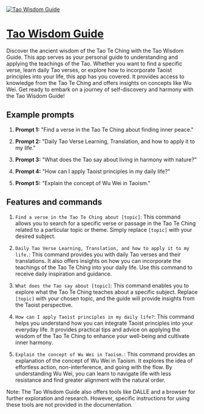 [![Tao Wisdom Guide](https://files.oaiusercontent.com/file-m9j9E39bvIn7KDbzj1jssaWQ?se=2123-10-17T07%3A06%3A00Z&sp=r&sv=2021-08-06&sr=b&rscc=max-age%3D31536000%2C%20immutable&rscd=attachment%3B%20filename%3D8cbfe710-ebd3-4bd2-8df4-479dd80f81e0.png&sig=ORnHfm9Xnz%2B1q7ExMCv82xf5l0sqwt5UbX9qpMon700%3D)](https://chat.openai.com/g/g-bfOpU9bAk-tao-wisdom-guide)

# [Tao Wisdom Guide](https://chat.openai.com/g/g-bfOpU9bAk-tao-wisdom-guide)

Discover the ancient wisdom of the Tao Te Ching with the Tao Wisdom Guide. This app serves as your personal guide to understanding and applying the teachings of the Tao. Whether you want to find a specific verse, learn daily Tao verses, or explore how to incorporate Taoist principles into your life, this app has you covered. It provides access to knowledge from the Tao Te Ching and offers insights on concepts like Wu Wei. Get ready to embark on a journey of self-discovery and harmony with the Tao Wisdom Guide!

## Example prompts

1. **Prompt 1:** "Find a verse in the Tao Te Ching about finding inner peace."

2. **Prompt 2:** "Daily Tao Verse Learning, Translation, and how to apply it to my life."

3. **Prompt 3:** "What does the Tao say about living in harmony with nature?"

4. **Prompt 4:** "How can I apply Taoist principles in my daily life?"

5. **Prompt 5:** "Explain the concept of Wu Wei in Taoism."

## Features and commands

1. `Find a verse in the Tao Te Ching about [topic]`: This command allows you to search for a specific verse or passage in the Tao Te Ching related to a particular topic or theme. Simply replace `[topic]` with your desired subject.

2. `Daily Tao Verse Learning, Translation, and how to apply it to my life.`: This command provides you with daily Tao verses and their translations. It also offers insights on how you can incorporate the teachings of the Tao Te Ching into your daily life. Use this command to receive daily inspiration and guidance.

3. `What does the Tao say about [topic]`: This command enables you to explore what the Tao Te Ching teaches about a specific subject. Replace `[topic]` with your chosen topic, and the guide will provide insights from the Taoist perspective.

4. `How can I apply Taoist principles in my daily life?`: This command helps you understand how you can integrate Taoist principles into your everyday life. It provides practical tips and advice on applying the wisdom of the Tao Te Ching to enhance your well-being and cultivate inner harmony.

5. `Explain the concept of Wu Wei in Taoism.`: This command provides an explanation of the concept of Wu Wei in Taoism. It explores the idea of effortless action, non-interference, and going with the flow. By understanding Wu Wei, you can learn to navigate life with less resistance and find greater alignment with the natural order.

Note: The Tao Wisdom Guide also offers tools like DALLE and a browser for further exploration and research. However, specific instructions for using these tools are not provided in the documentation.